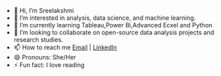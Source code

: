 - 👋 Hi, I’m Sreelakshmi
- 👀 I’m interested in analysis, data science, and machine learning.
- 🌱 I’m currently learning Tableau,Power Bi,Advanced Ecxel and Python
- 💞️ I’m looking to collaborate on open-source data analysis projects and research studies.
- 📫 How to reach me [Email](mailto:sreelakshmisbindu@gmail.com) | [LinkedIn](https://www.linkedin.com/in/sreelakshmi-s-6484b21ab) 
- 😄 Pronouns: She/Her
- ⚡ Fun fact: I love reading 

<!---
sreeluu/sreeluu is a ✨ special ✨ repository because its `README.md` (this file) appears on your GitHub profile.
You can click the Preview link to take a look at your changes.
--->
